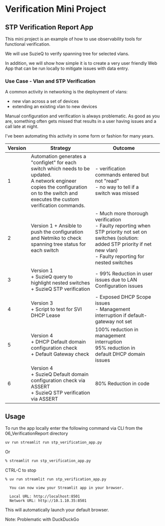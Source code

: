 # Verification Mini Project
## STP Verification Report App

This mini project is an example of how to use observability tools for functional verification.

We will use SuzieQ to verify spanning tree for selected vlans.

In addition, we will show how simple it is to create a very user friendly Web App that can be run locally to mitigate issues with data entry.

### Use Case - Vlan and STP Verification

 A common activity in networking is the deployment of vlans:

- new vlan across a set of devices
- extending an existing vlan to new devices

Manual configuration and verification is always problematic.  As good as you are,  something often gets missed that results in a user having issues and a call late at night.

I've been automating this activity in some form or fashion for many years.

| Version | Strategy                                                     | Outcome                                                      |      |
| ------- | ------------------------------------------------------------ | ------------------------------------------------------------ | ---- |
| 1       | Automation generates a "configlet" for each switch which needs to be updated.<br />A network engineer copies the configuration on to the switch and executes the custom verification commands. | - verification commands entered but not "read"<br /> - no way to tell if a switch was missed |      |
| 2       | Version 1 + Ansible to push the configuration and Netmiko to check spanning tree status for each switch | - Much more thorough verification <br />- Faulty reporting when STP priority not set on switches (solution: added STP priority if net new vlan)<br />- Faulty reporting for nested switches |      |
| 3       | Version 1 <br />+ SuzieQ query to highlight nested switches <br />+ SuzieQ STP verification<br /> | - 99% Reduction in user issues due to LAN Configuration issues<br /> |      |
| 4       | Version 3 <br />+ Script to test for SVI DHCP Lease          | - Exposed DHCP Scope issues<br />- Management interruption if default-gateway not set |      |
| 5       | Version 4<br />+ DHCP Default domain configuration check <br />+ Default Gateway check | 100% reduction in management interruption<br />95% reduction in default DHCP domain issues |      |
| 6       | Version 4<br />+ SuzieQ Default domain configuration check via ASSERT<br />+ SuzieQ STP verification via ASSERT | 80% Reduction in code                                        |      |



## Usage

To run the app locally enter the following command via CLI from the 06_VerificationReport directory 

```bash
uv run streamlit run stp_verification_app.py
```

Or

```bash
% streamlit run stp_verification_app.py 
```



CTRL-C to stop

```
% uv run streamlit run stp_verification_app.py

  You can now view your Streamlit app in your browser.

  Local URL: http://localhost:8501
  Network URL: http://10.1.10.35:8501

```

This will automatically launch your default browser. 

Note:   Problematic with DuckDuckGo